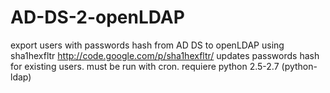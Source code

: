 AD-DS-2-openLDAP
================

export users with passwords hash from AD DS to openLDAP using sha1hexfltr http://code.google.com/p/sha1hexfltr/
updates passwords hash for existing users.
must be run with cron.
requiere python 2.5-2.7 (python-ldap)
